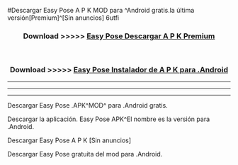 #Descargar Easy Pose  A P K MOD para ^Android gratis.la última versión[Premium]^[Sin anuncios] 6utfi



<div align="center">
<h3>Download >>>>> <a href="https://es-web.web.app/?es= Easy Pose ">Easy Pose  Descargar A P K Premium</a></h3><br>

<h3>Download >>>>> <a href="https://es-web.web.app/?es= Easy Pose ">Easy Pose  Instalador de A P K para .Android</a></h3>
</div>


----------------------------------------------------------

----------------------------------------------------------

----------------------------------------------------------

Descargar Easy Pose  .APK^MOD^ para .Android gratis.

Descargar la aplicación. Easy Pose  APK^El nombre es la versión para .Android.

Descargar Easy Pose  A P K [Sin anuncios]

Descargar Easy Pose  gratuita del mod para .Android.